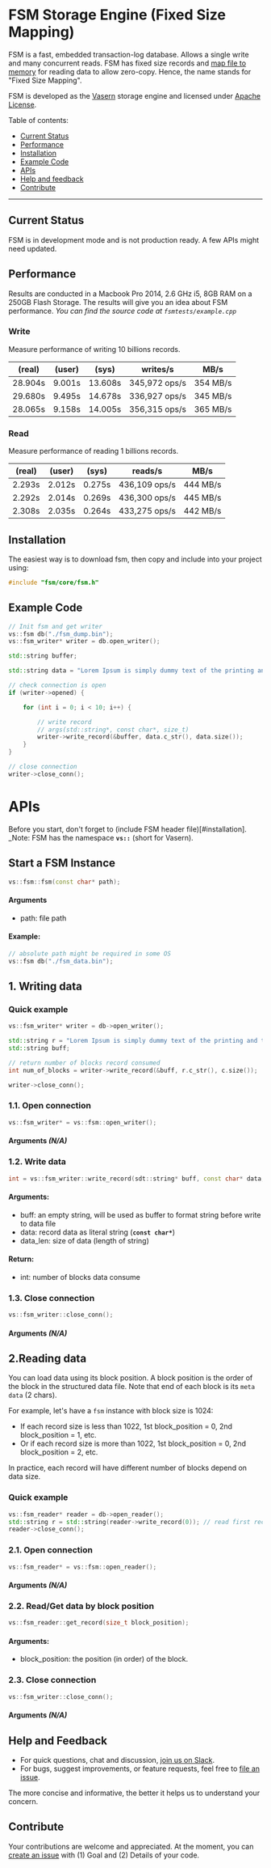 # FSM Storage Engine (Fixed Size Mapping)

FSM is a fast, embedded transaction-log database. Allows a single write and many concurrent reads.
FSM has fixed size records and [map file to memory](https://stackoverflow.com/questions/192527/what-are-the-advantages-of-memory-mapped-files) for reading data to allow zero-copy.
Hence, the name stands for "Fixed Size Mapping".

FSM is developed as the [Vasern](https://github.com/vasern/vasern) storage engine and licensed under [Apache License](/LICENSE).

Table of contents:

- [Current Status](#current-status)
- [Performance](#performance)
- [Installation](#installation)
- [Example Code](#example-code)
- [APIs](#apis)
- [Help and feedback](#help-and-feedback)
- [Contribute](#contribute)
---

## Current Status

FSM is in development mode and is not production ready. A few APIs might need updated.

## Performance

Results are conducted in a Macbook Pro 2014, 2.6 GHz i5, 8GB RAM on a 250GB Flash Storage. The results will give you an idea about FSM performance. _You can find the source code at `fsmtests/example.cpp`_

### Write

Measure performance of writing 10 billions records.

| (real)  | (user) | (sys)   | writes/s      | MB/s     |
| ------- | ------ | ------- | ------------- | -------- |
| 28.904s | 9.001s | 13.608s | 345,972 ops/s | 354 MB/s |
| 29.680s | 9.495s | 14.678s | 336,927 ops/s | 345 MB/s |
| 28.065s | 9.158s | 14.005s | 356,315 ops/s | 365 MB/s |

### Read

Measure performance of reading 1 billions records.

| (real) | (user) | (sys)  | reads/s       | MB/s     |
| ------ | ------ | ------ | ------------- | -------- |
| 2.293s | 2.012s | 0.275s | 436,109 ops/s | 444 MB/s |
| 2.292s | 2.014s | 0.269s | 436,300 ops/s | 445 MB/s |
| 2.308s | 2.035s | 0.264s | 433,275 ops/s | 442 MB/s |


## Installation

The easiest way is to download fsm, then copy and include into your project using:

```c++
#include "fsm/core/fsm.h"
```

## Example Code


```c++
// Init fsm and get writer
vs::fsm db("./fsm_dump.bin");
vs::fsm_writer* writer = db.open_writer();

std::string buffer;

std::string data = "Lorem Ipsum is simply dummy text of the printing and typesetting industry.";

// check connection is open
if (writer->opened) {

    for (int i = 0; i < 10; i++) {

        // write record
        // args(std::string*, const char*, size_t)
        writer->write_record(&buffer, data.c_str(), data.size());
    }
}

// close connection
writer->close_conn();
```

# APIs

Before you start, don't forget to (include FSM header file)[#installation].
_Note: FSM has the namespace __`vs::`__ (short for Vasern).

## Start a FSM Instance

```c++
vs::fsm::fsm(const char* path);
```

#### Arguments
- path: file path

#### Example:
```c++
// absolute path might be required in some OS
vs::fsm db("./fsm_data.bin");
```

## 1. Writing data


### Quick example
```c++
vs::fsm_writer* writer = db->open_writer();

std::string r = "Lorem Ipsum is simply dummy text of the printing and typesetting industry.";
std::string buff;

// return number of blocks record consumed
int num_of_blocks = writer->write_record(&buff, r.c_str(), c.size());

writer->close_conn();
```

### 1.1. Open connection
```c++
vs::fsm_writer* = vs::fsm::open_writer();
```

#### Arguments _(N/A)_


### 1.2. Write data
```c++
int = vs::fsm_writer::write_record(sdt::string* buff, const char* data, size_t data_len);
```

#### Arguments:
- buff: an empty string, will be used as buffer to format string before write to data file
- data: record data as literal string (__`const char*`__)
- data_len: size of data (length of string)

#### Return:
- int: number of blocks data consume

### 1.3. Close connection
```c++
vs::fsm_writer::close_conn();
```

#### Arguments _(N/A)_

## 2.Reading data

You can load data using its block position. A block position is the order of the block in the structured
data file. Note that end of each block is its `meta data` (2 chars).

For example, let's have a `fsm` instance with block size is 1024:
- If each record size is less than 1022, 1st block_position = 0, 2nd block_position = 1, etc.
- Or if each record size is more than 1022, 1st block_position = 0, 2nd block_position = 2, etc.

In practice, each record will have different number of blocks depend on data size.

### Quick example

```c++
vs::fsm_reader* reader = db->open_reader();
std::string r = std::string(reader->write_record(0)); // read first record
reader->close_conn();
```

### 2.1. Open connection
```c++
vs::fsm_reader* = vs::fsm::open_reader();
```

#### Arguments _(N/A)_

### 2.2. Read/Get data by block position
```c++
vs::fsm_reader::get_record(size_t block_position);
```

#### Arguments:
- block_position: the position (in order) of the block.

### 2.3. Close connection
```c++
vs::fsm_writer::close_conn();
```

#### Arguments _(N/A)_

## Help and Feedback

- For quick questions, chat and discussion, [join us on Slack](https://join.slack.com/t/vasern/shared_invite/enQtNDU4NTk2MDI5OTcyLTRiYzRjZDI5YTAyMjlhYzg1YTdhNjFjZGNkODI1OTQwYzExZjA3NWRkYTY1MGE2ZjU0YzU3NzE2NzUwZmEwMjM).
- For bugs, suggest improvements, or feature requests, feel free to [file an issue](https://github.com/vasern/vasern/issues).

The more concise and informative, the better it helps us to understand your concern.

## Contribute

Your contributions are welcome and appreciated. At the moment, you can [create an issue](https://github.com/vasern/fsm/issues) with (1) Goal and (2) Details of your code.